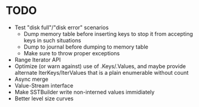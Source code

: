 # TODO

- Test "disk full"/"disk error" scenarios
  - Dump memory table before inserting keys to stop it from accepting keys in such situations
  - Dump to journal before dumping to memory table
  - Make sure to throw proper exceptions
- Range Iterator API
- Optimize (or warn against) use of .Keys/.Values, and maybe provide alternate IterKeys/IterValues that is a plain enumerable without count
- Async merge
- Value-Stream interface
- Make SSTBuilder write non-interned values immidiately
- Better level size curves